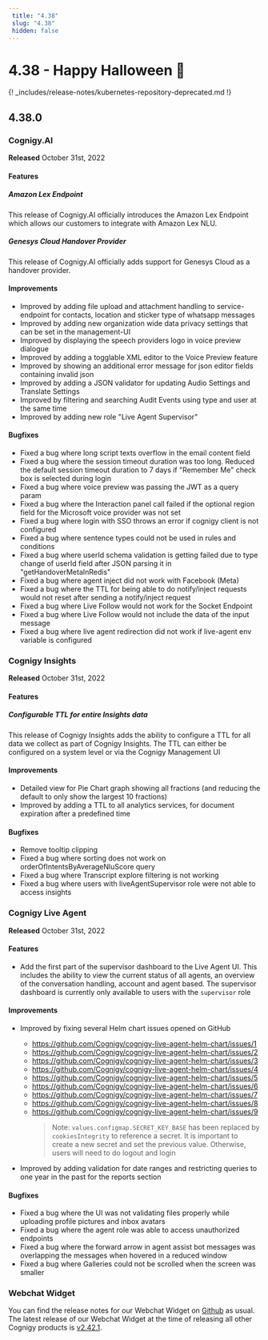 ```yaml
---
 title: "4.38" 
 slug: "4.38" 
 hidden: false 
---
```

# 4.38 - Happy Halloween 🎃

{! _includes/release-notes/kubernetes-repository-deprecated.md !}

## 4.38.0

### Cognigy.AI

**Released** October 31st, 2022

#### Features

##### Amazon Lex Endpoint

This release of Cognigy.AI officially introduces the Amazon Lex Endpoint which allows our customers to integrate with Amazon Lex NLU.

##### Genesys Cloud Handover Provider

This release of Cognigy.AI officially adds support for Genesys Cloud as a handover provider.

#### Improvements

- Improved by adding file upload and attachment handling to service-endpoint for contacts, location and sticker type of whatsapp messages
- Improved by adding new organization wide data privacy settings that can be set in the management-UI
- Improved by displaying the speech providers logo in voice preview dialogue
- Improved by adding a togglable XML editor to the Voice Preview feature
- Improved by showing an additional error message for json editor fields containing invalid json
- Improved by adding a JSON validator for updating Audio Settings and Translate Settings
- Improved by filtering and searching Audit Events using type and user at the same time
- Improved by adding new role "Live Agent Supervisor"

#### Bugfixes

- Fixed a bug where long script texts overflow in the email content field
- Fixed a bug where the session timeout duration was too long. Reduced the default session timeout duration to 7 days if "Remember Me" check box is selected during login
- Fixed a bug where voice preview was passing the JWT as a query param
- Fixed a bug where the Interaction panel call failed if the optional region field for the Microsoft voice provider was not set
- Fixed a bug where login with SSO throws an error if cognigy client is not configured
- Fixed a bug where sentence types could not be used in rules and conditions
- Fixed a bug where userId schema validation is getting failed due to type change of userId field after JSON parsing it in "getHandoverMetaInRedis"
- Fixed a bug where agent inject did not work with Facebook (Meta)
- Fixed a bug where the TTL for being able to do notify/inject requests would not reset after sending a notify/inject request
- Fixed a bug where Live Follow would not work for the Socket Endpoint
- Fixed a bug where Live Follow would not include the data of the input message
- Fixed a bug where live agent redirection did not work if live-agent env variable is configured

### Cognigy Insights

**Released** October 31st, 2022

#### Features

##### Configurable TTL for entire Insights data

This release of Cognigy Insights adds the ability to configure a TTL for all data we collect as part of Cognigy Insights. The TTL can either be configured on a system level or via the Cognigy Management UI

#### Improvements

- Detailed view for Pie Chart graph showing all fractions (and reducing the default to only show the largest 10 fractions)
- Improved by adding a TTL to all analytics services, for document expiration after a predefined time

#### Bugfixes

- Remove tooltip clipping
- Fixed a bug where sorting does not work on orderOfIntentsByAverageNluScore query
- Fixed a bug where Transcript explore filtering is not working
- Fixed a bug where users with liveAgentSupervisor role were not able to access insights

### Cognigy Live Agent

**Released** October 31st, 2022

#### Features

- Add the first part of the supervisor dashboard to the Live Agent UI. This includes the ability to view the current status of all agents, an overview of the conversation handling, account and agent based. The supervisor dashboard is currently only available to users with the `supervisor` role

#### Improvements

- Improved by fixing several Helm chart issues opened on GitHub

  - https://github.com/Cognigy/cognigy-live-agent-helm-chart/issues/1
  - https://github.com/Cognigy/cognigy-live-agent-helm-chart/issues/2
  - https://github.com/Cognigy/cognigy-live-agent-helm-chart/issues/3
  - https://github.com/Cognigy/cognigy-live-agent-helm-chart/issues/4
  - https://github.com/Cognigy/cognigy-live-agent-helm-chart/issues/5
  - https://github.com/Cognigy/cognigy-live-agent-helm-chart/issues/6
  - https://github.com/Cognigy/cognigy-live-agent-helm-chart/issues/7
  - https://github.com/Cognigy/cognigy-live-agent-helm-chart/issues/8
  - https://github.com/Cognigy/cognigy-live-agent-helm-chart/issues/9
    > Note: `values.configmap.SECRET_KEY_BASE` has been replaced by `cookiesIntegrity` to reference a secret. It is important to create a new secret and set the previous value. Otherwise, users will need to do logout and login

- Improved by adding validation for date ranges and restricting queries to one year in the past for the reports section

#### Bugfixes

- Fixed a bug where the UI was not validating files properly while uploading profile pictures and inbox avatars
- Fixed a bug where the agent role was able to access unauthorized endpoints
- Fixed a bug where the forward arrow in agent assist bot messages was overlapping the messages when hovered in a reduced window
- Fixed a bug where Galleries could not be scrolled when the screen was smaller

### Webchat Widget

You can find the release notes for our Webchat Widget on [Github](https://github.com/Cognigy/WebchatWidget/releases) as usual. The latest release of our Webchat Widget at the time of releasing all other Cognigy products is [v2.42.1](https://github.com/Cognigy/WebchatWidget/releases/tag/v2.42.1).
